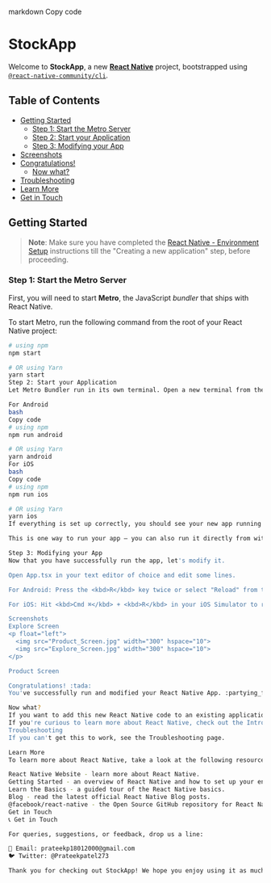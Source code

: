 markdown
Copy code
# StockApp

Welcome to **StockApp**, a new [**React Native**](https://reactnative.dev) project, bootstrapped using [`@react-native-community/cli`](https://github.com/react-native-community/cli).

## Table of Contents

- [Getting Started](#getting-started)
  - [Step 1: Start the Metro Server](#step-1-start-the-metro-server)
  - [Step 2: Start your Application](#step-2-start-your-application)
  - [Step 3: Modifying your App](#step-3-modifying-your-app)
- [Screenshots](#screenshots)
- [Congratulations!](#congratulations)
  - [Now what?](#now-what)
- [Troubleshooting](#troubleshooting)
- [Learn More](#learn-more)
- [Get in Touch](#get-in-touch)

## Getting Started

> **Note**: Make sure you have completed the [React Native - Environment Setup](https://reactnative.dev/docs/environment-setup) instructions till the "Creating a new application" step, before proceeding.

### Step 1: Start the Metro Server

First, you will need to start **Metro**, the JavaScript _bundler_ that ships with React Native.

To start Metro, run the following command from the root of your React Native project:

```bash
# using npm
npm start

# OR using Yarn
yarn start
Step 2: Start your Application
Let Metro Bundler run in its own terminal. Open a new terminal from the root of your React Native project. Run the following command to start your Android or iOS app:

For Android
bash
Copy code
# using npm
npm run android

# OR using Yarn
yarn android
For iOS
bash
Copy code
# using npm
npm run ios

# OR using Yarn
yarn ios
If everything is set up correctly, you should see your new app running in your Android Emulator or iOS Simulator shortly, provided you have set up your emulator/simulator correctly.

This is one way to run your app — you can also run it directly from within Android Studio and Xcode respectively.

Step 3: Modifying your App
Now that you have successfully run the app, let's modify it.

Open App.tsx in your text editor of choice and edit some lines.

For Android: Press the <kbd>R</kbd> key twice or select "Reload" from the Developer Menu (<kbd>Ctrl</kbd> + <kbd>M</kbd> (on Windows and Linux) or <kbd>Cmd ⌘</kbd> + <kbd>M</kbd> (on macOS)) to see your changes!

For iOS: Hit <kbd>Cmd ⌘</kbd> + <kbd>R</kbd> in your iOS Simulator to reload the app and see your changes!

Screenshots
Explore Screen
<p float="left">
  <img src="Product_Screen.jpg" width="300" hspace="10">
  <img src="Explore_Screen.jpg" width="300" hspace="10">
</p>

Product Screen

Congratulations! :tada:
You've successfully run and modified your React Native App. :partying_face:

Now what?
If you want to add this new React Native code to an existing application, check out the Integration guide.
If you're curious to learn more about React Native, check out the Introduction to React Native.
Troubleshooting
If you can't get this to work, see the Troubleshooting page.

Learn More
To learn more about React Native, take a look at the following resources:

React Native Website - learn more about React Native.
Getting Started - an overview of React Native and how to set up your environment.
Learn the Basics - a guided tour of the React Native basics.
Blog - read the latest official React Native Blog posts.
@facebook/react-native - the Open Source GitHub repository for React Native.
Get in Touch
📞 Get in Touch

For queries, suggestions, or feedback, drop us a line:

📧 Email: prateekp18012000@gmail.com
🐦 Twitter: @Prateekpatel273

Thank you for checking out StockApp! We hope you enjoy using it as much as we enjoyed building it.

